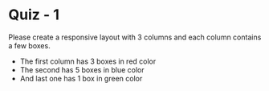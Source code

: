 # Quiz - 1

Please create a responsive layout with 3 columns and each column contains a few boxes.

- The first column has 3 boxes in red color
- The second has 5 boxes in blue color
- And last one has 1 box in green color

